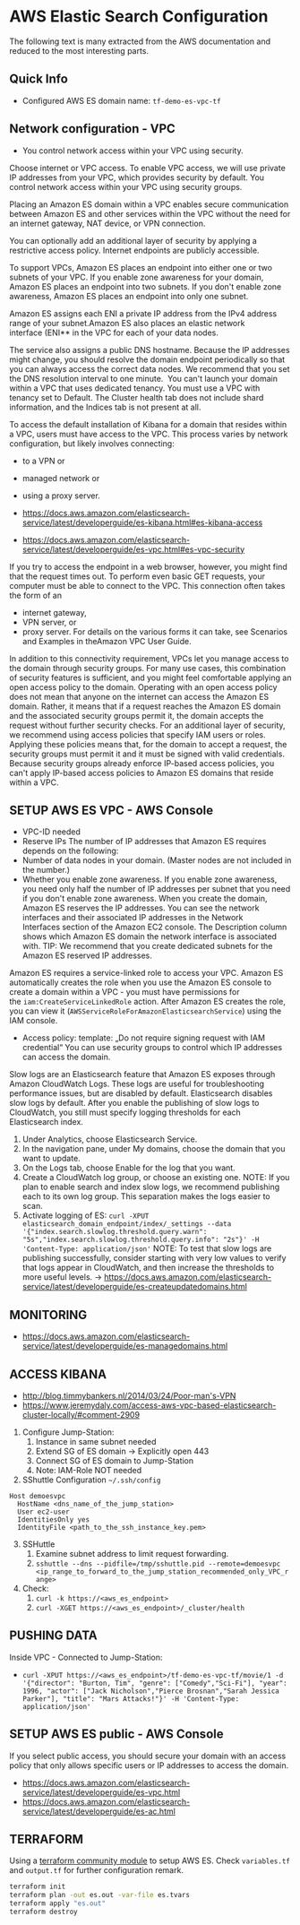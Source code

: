 # AWS Elastic Search Configuration
The following text is many extracted from the AWS documentation and reduced to the most interesting parts.

## Quick Info
* Configured AWS ES domain name: `tf-demo-es-vpc-tf`

## Network configuration - VPC
* You control network access within your VPC using security.

Choose internet or VPC access. To enable VPC access, we will use private IP addresses from your VPC, which provides security by default. You control network access within your VPC using security groups.

Placing an Amazon ES domain within a VPC enables secure communication between Amazon ES and other services within the VPC without the need for an internet gateway, NAT device, or VPN connection.

You can optionally add an additional layer of security by applying a restrictive access policy. Internet endpoints are publicly accessible. 

To support VPCs, Amazon ES places an endpoint into either one or two subnets of your VPC.
If you enable zone awareness for your domain, Amazon ES places an endpoint into two subnets.
If you don't enable zone awareness, Amazon ES places an endpoint into only one subnet.

Amazon ES assigns each ENI a private IP address from the IPv4 address range of your subnet.Amazon ES also places an elastic network interface (ENI** in the VPC for each of your data nodes.

The service also assigns a public DNS hostname.
Because the IP addresses might change, you should resolve the domain endpoint periodically so that you can always access the correct data nodes. We recommend that you set the DNS resolution interval to one minute. 
You can't launch your domain within a VPC that uses dedicated tenancy. You must use a VPC with tenancy set to Default.
The Cluster health tab does not include shard information, and the Indices tab is not present at all.

To access the default installation of Kibana for a domain that resides within a VPC, users must have access to the VPC. This process varies by network configuration, but likely involves connecting:
* to a VPN or 
* managed network or 
* using a proxy server.

* https://docs.aws.amazon.com/elasticsearch-service/latest/developerguide/es-kibana.html#es-kibana-access
* https://docs.aws.amazon.com/elasticsearch-service/latest/developerguide/es-vpc.html#es-vpc-security

If you try to access the endpoint in a web browser, however, you might find that the request times out. To perform even basic GET requests, your computer must be able to connect to the VPC. This connection often takes the form of an 
* internet gateway, 
* VPN server, or 
* proxy server. 
For details on the various forms it can take, see Scenarios and Examples in theAmazon VPC User Guide.

In addition to this connectivity requirement, VPCs let you manage access to the domain through security groups. For many use cases, this combination of security features is sufficient, and you might feel comfortable applying an open access policy to the domain.
Operating with an open access policy does not mean that anyone on the internet can access the Amazon ES domain. Rather, it means that if a request reaches the Amazon ES domain and the associated security groups permit it, the domain accepts the request without further security checks.
For an additional layer of security, we recommend using access policies that specify IAM users or roles. Applying these policies means that, for the domain to accept a request, the security groups must permit it and it must be signed with valid credentials.
Because security groups already enforce IP-based access policies, you can't apply IP-based access policies to Amazon ES domains that reside within a VPC.

## SETUP AWS ES VPC - AWS Console
* VPC-ID needed
* Reserve IPs
The number of IP addresses that Amazon ES requires depends on the following:
* Number of data nodes in your domain. (Master nodes are not included in the number.)
* Whether you enable zone awareness. If you enable zone awareness, you need only half the number of IP addresses per subnet that you need if you don't enable zone awareness.
When you create the domain, Amazon ES reserves the IP addresses. You can see the network interfaces and their associated IP addresses in the Network Interfaces section of the Amazon EC2 console.
The Description column shows which Amazon ES domain the network interface is associated with.
TIP: We recommend that you create dedicated subnets for the Amazon ES reserved IP addresses.

Amazon ES requires a service-linked role to access your VPC. Amazon ES automatically creates the role when you use the Amazon ES console to create a domain within a VPC - you must have permissions for the `iam:CreateServiceLinkedRole` action. After Amazon ES creates the role, you can view it (`AWSServiceRoleForAmazonElasticsearchService`) using the IAM console.

* Access policy: template: „Do not require signing request with IAM credential“
You can use security groups to control which IP addresses can access the domain.

Slow logs are an Elasticsearch feature that Amazon ES exposes through Amazon CloudWatch Logs. These logs are useful for troubleshooting performance issues, but are disabled by default. Elasticsearch disables slow logs by default. After you enable the publishing of slow logs to CloudWatch, you still must specify logging thresholds for each Elasticsearch index.
1. Under Analytics, choose Elasticsearch Service.
2. In the navigation pane, under My domains, choose the domain that you want to update.
3. On the Logs tab, choose Enable for the log that you want.
4. Create a CloudWatch log group, or choose an existing one.
NOTE: If you plan to enable search and index slow logs, we recommend publishing each to its own log group. This separation makes the logs easier to scan.
1. Activate logging of ES: `curl -XPUT elasticsearch_domain_endpoint/index/_settings --data '{"index.search.slowlog.threshold.query.warn": "5s","index.search.slowlog.threshold.query.info": "2s"}' -H 'Content-Type: application/json'`
NOTE: To test that slow logs are publishing successfully, consider starting with very low values to verify that logs appear in CloudWatch, and then increase the thresholds to more useful levels. -> https://docs.aws.amazon.com/elasticsearch-service/latest/developerguide/es-createupdatedomains.html

## MONITORING
* https://docs.aws.amazon.com/elasticsearch-service/latest/developerguide/es-managedomains.html

## ACCESS KIBANA
* http://blog.timmybankers.nl/2014/03/24/Poor-man's-VPN
* https://www.jeremydaly.com/access-aws-vpc-based-elasticsearch-cluster-locally/#comment-2909

1. Configure Jump-Station:
    1. Instance in same subnet needed
    2. Extend SG of ES domain -> Explicitly open 443
    3. Connect SG of ES domain to Jump-Station
    4. Note: IAM-Role NOT needed
2. SShuttle Configuration `~/.ssh/config`
``` text
Host demoesvpc
  HostName <dns_name_of_the_jump_station>
  User ec2-user
  IdentitiesOnly yes
  IdentityFile <path_to_the_ssh_instance_key.pem>
```
3. SSHuttle
    1. Examine subnet address to limit request forwarding. 
    2. `sshuttle --dns --pidfile=/tmp/sshuttle.pid --remote=demoesvpc <ip_range_to_forward_to_the_jump_station_recommended_only_VPC_range>`
4. Check: 
    1. `curl -k https://<aws_es_endpoint>`
    2. `curl -XGET https://<aws_es_endpoint>/_cluster/health`

## PUSHING DATA

Inside VPC - Connected to Jump-Station:
* `curl -XPUT https://<aws_es_endpoint>/tf-demo-es-vpc-tf/movie/1 -d '{"director": "Burton, Tim", "genre": ["Comedy","Sci-Fi"], "year": 1996, "actor": ["Jack Nicholson","Pierce Brosnan","Sarah Jessica Parker"], "title": "Mars Attacks!"}' -H 'Content-Type: application/json'`


## SETUP AWS ES public - AWS Console
If you select public access, you should secure your domain with an access policy that only allows specific users or IP addresses to access the domain.
* https://docs.aws.amazon.com/elasticsearch-service/latest/developerguide/es-vpc.html
* https://docs.aws.amazon.com/elasticsearch-service/latest/developerguide/es-ac.html


## TERRAFORM
Using a [terraform community module](https://github.com/terraform-community-modules/tf_aws_elasticsearch) to setup AWS ES. Check `variables.tf` and `output.tf` for further configuration remark.

```bash
terraform init
terraform plan -out es.out -var-file es.tvars
terraform apply "es.out"
terraform destroy
```
